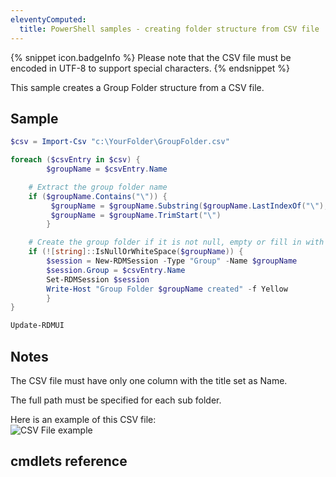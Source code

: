 ```yaml
---
eleventyComputed:
  title: PowerShell samples - creating folder structure from CSV file
---
```

{% snippet icon.badgeInfo %} 
Please note that the CSV file must be encoded in UTF-8 to support special characters. 
{% endsnippet %}
 
This sample creates a Group Folder structure from a CSV file. 

## Sample 

```powershell
$csv = Import-Csv "c:\YourFolder\GroupFolder.csv" 

foreach ($csvEntry in $csv) { 
        $groupName = $csvEntry.Name 

    # Extract the group folder name 
    if ($groupName.Contains("\")) { 
         $groupName = $groupName.Substring($groupName.LastIndexOf("\"), $groupName.Length - $groupName.LastIndexOf("\")) 
         $groupName = $groupName.TrimStart("\") 
        } 

    # Create the group folder if it is not null, empty or fill in with space characters 
    if (![string]::IsNullOrWhiteSpace($groupName)) { 
        $session = New-RDMSession -Type "Group" -Name $groupName 
        $session.Group = $csvEntry.Name 
        Set-RDMSession $session 
        Write-Host "Group Folder $groupName created" -f Yellow 
        } 
} 

Update-RDMUI 
```

## Notes 

The CSV file must have only one column with the title set as Name.  

The full path must be specified for each sub folder.  

Here is an example of this CSV file:  
![CSV File example](https://webdevolutions.azureedge.net/docs/en/rdm/windows/clip11585.png) 

## cmdlets reference 


